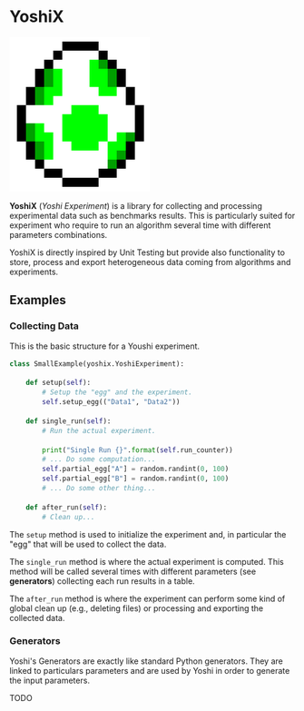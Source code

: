 # YoshiX

![YoshiX](/images/yoshi.png)

**YoshiX** (_Yoshi Experiment_) is a library for collecting and processing experimental data such as benchmarks results. This is particularly suited for experiment who require to run an algorithm several time with different parameters combinations.

YoshiX is directly inspired by Unit Testing but provide also functionality to store, process and export heterogeneous data coming from algorithms and experiments.

## Examples

### Collecting Data

This is the basic structure for a Youshi experiment.

```python
class SmallExample(yoshix.YoshiExperiment):

    def setup(self):
        # Setup the "egg" and the experiment.
        self.setup_egg(("Data1", "Data2"))

    def single_run(self):
        # Run the actual experiment.

        print("Single Run {}".format(self.run_counter))
        # ... Do some computation...
        self.partial_egg["A"] = random.randint(0, 100)
        self.partial_egg["B"] = random.randint(0, 100)
        # ... Do some other thing...

    def after_run(self):
        # Clean up...
```

The `setup` method is used to initialize the experiment and, in particular the "egg" that will be used to collect the data.

The `single_run` method is where the actual experiment is computed. This method will be called several times with different parameters (see **generators**) collecting each run results in a table.

The `after_run` method is where the experiment can perform some kind of global clean up (e.g., deleting files) or processing and exporting the collected data.

### Generators

Yoshi's Generators are exactly like standard Python generators. They are linked to particulars parameters and are used by Yoshi in order to generate the input parameters.

TODO
